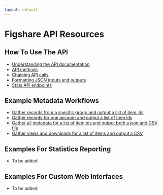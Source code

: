 ```yaml
---
layout: default
---
```


# Figshare API Resources

## How To Use The API

- [Understanding the API documentation](./understanding-api-documentation.html)
- [API methods](./api-methods.html)
- [Chaining API calls](./chain-api-calls.html)
- [Formatting JSON inputs and outputs](./formatting.html)
- [Stats API endpoints](./stats-endpoints.html)

## Example Metadata Workflows
- [Gather records from a specific group and output a list of item ids](./another-page.html)
- [Gather records for one account and output a list of item ids](./another-page.html)
- [Gather all metadata for a list of item ids and output both a json and CSV file](./another-page.html)
- [Gather views and downloads for a list of items and output a CSV](./another-page.html)

## Examples For Statistics Reporting
 - To be added

## Examples For Custom Web Interfaces
 - To be added
